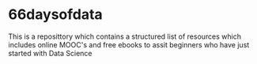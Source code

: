# 66daysofdata
This is a reposittory which contains a structured list of resources which includes online MOOC's and free ebooks to assit beginners who have just started with Data Science
